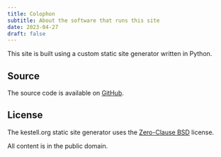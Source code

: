 ```yaml
---
title: Colophon
subtitle: About the software that runs this site
date: 2023-04-27
draft: false
---
```


This site is built using a custom static site generator written in Python.

## Source

The source code is available on [GitHub](https://github.com/kkestell/kestell.org).

## License

The kestell.org static site generator uses the [Zero-Clause BSD](https://opensource.org/license/0bsd/) license.

All content is in the public domain.

